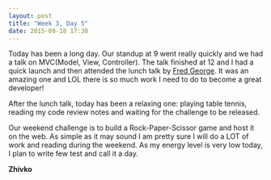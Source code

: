 ```yaml
---
layout: post
title: "Week 3, Day 5"
date: 2015-09-18 17:30
---
```


Today has been a long day. Our standup at 9 went really quickly and we had a talk on MVC(Model, View, Controller). The talk finished at 12 and I had a quick launch and then attended the lunch talk by [Fred George](http://c2.com/cgi/wiki?FredGeorge). It was an amazing one and LOL there is so much work I need to do to become a great developer!

After the lunch talk, today has been a relaxing one: playing table tennis, reading my code review notes and waiting for the challenge to be released.

Our weekend challenge is to build a Rock-Paper-Scissor game and host it on the web. As simple as it may sound I am pretty sure I will do a LOT of work and reading during the weekend. As my energy level is very low today, I plan to write few test and call it a day.

__Zhivko__
